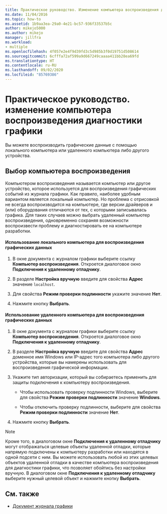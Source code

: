 ```yaml
---
title: Практическое руководство. Изменение компьютера воспроизведения диагностики графики | Документация Майкрософт
ms.date: 11/04/2016
ms.topic: how-to
ms.assetid: 1b9aa3ea-29a0-4e21-bc57-936f33537b5c
author: mikejo5000
ms.author: mikejo
manager: jillfra
ms.workload:
- multiple
ms.openlocfilehash: 4f057e2e4f9d39fd3c5d985b3f0d19751d508614
ms.sourcegitcommit: 6cfffa72af599a9d667249caaaa411bb28ea69fd
ms.translationtype: HT
ms.contentlocale: ru-RU
ms.lasthandoff: 09/02/2020
ms.locfileid: "85769386"
---
```

# <a name="how-to-change-the-graphics-diagnostics-playback-machine"></a>Практическое руководство. изменение компьютера воспроизведения диагностики графики
Вы можете воспроизводить графические данные с помощью локального компьютера или удаленного компьютера либо другого устройства.

## <a name="choosing-a-playback-machine"></a>Выбор компьютера воспроизведения
 Компьютером воспроизведения называется компьютер или другое устройство, которое используется для воспроизведения графических событий из журнала графики. Как правило, наиболее удобным вариантом является локальный компьютер. Но проблема с отрисовкой не всегда воспроизводится на компьютере, где версии драйверов и (или) оборудования отличаются от тех, с которыми записывалась графика. Для таких случаев можно выбрать удаленный компьютер воспроизведения, одновременно сохраняя возможности воспроизвести проблему и диагностировать ее на компьютере разработки.

#### <a name="to-use-the-local-machine-to-play-back-graphics-information"></a>Использование локального компьютера для воспроизведения графических данных

1. В окне документа с журналом графики выберите ссылку **Компьютер воспроизведения**. Откроется диалоговое окно **Подключения к удаленному отладчику**.

2. В разделе **Настройка вручную** введите для свойства **Адрес** значение `localhost`.

3. Для свойства **Режим проверки подлинности** укажите значение **Нет**.

4. Нажмите кнопку **Выбрать**.

#### <a name="to-use-a-remote-machine-to-play-back-graphics-information"></a>Использование удаленного компьютера для воспроизведения графических данных

1. В окне документа с журналом графики выберите ссылку **Компьютер воспроизведения**. Откроется диалоговое окно **Подключения к удаленному отладчику**.

2. В разделе **Настройка вручную** введите для свойства **Адрес** доменное имя Windows или IP-адрес того компьютера либо другого устройства, которые вы намерены использовать для воспроизведения графической информации.

3. Укажите тип авторизации, который вы собираетесь применить для защиты подключения к компьютеру воспроизведения.

    - Чтобы использовать проверку подлинности Windows, выберите для свойства **Режим проверки подлинности** значение **Windows**.

    - Чтобы отключить проверку подлинности, выберите для свойства **Режим проверки подлинности** значение **Нет**.

4. Нажмите кнопку **Выбрать**.

> [!NOTE]
> Кроме того, в диалоговом окне **Подключения к удаленному отладчику** могут отображаться целевые объекты удаленной отладки, которые напрямую подключены к компьютеру разработки или находятся в одной подсети с ним. Вы можете использовать любой из этих целевых объектов удаленной отладки в качестве компьютера воспроизведения для диагностики графики, что позволяет обойтись без настройки вручную. В диалоговом окне **Подключения к удаленному отладчику** выберите нужный целевой объект и нажмите кнопку **Выбрать**.

## <a name="see-also"></a>См. также
- [Документ журнала графики](graphics-log-document.md)